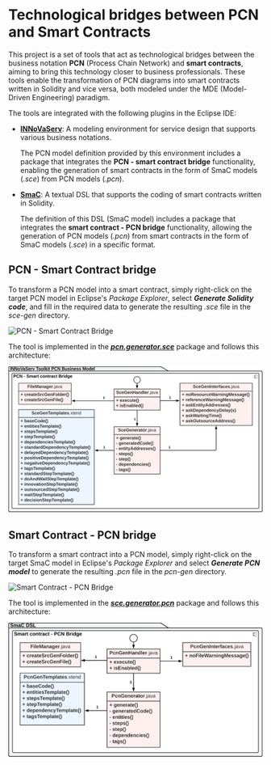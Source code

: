 # Technological bridges between PCN and Smart Contracts

This project is a set of tools that act as technological bridges between the business notation **PCN** (Process Chain Network) and **smart contracts**, aiming to bring this technology closer to business professionals. These tools enable the transformation of PCN diagrams into smart contracts written in Solidity and vice versa, both modeled under the MDE (Model-Driven Engineering) paradigm.

The tools are integrated with the following plugins in the Eclipse IDE:
* [**INNoVaServ**](https://github.com/franciscoperezb/innovaserv_toolkit): A modeling environment for service design that supports various business notations.

  The PCN model definition provided by this environment includes a package that integrates the **PCN - smart contract bridge** functionality, enabling the generation of smart contracts in the form of SmaC models (*.sce*) from PCN models (*.pcn*).
  
* [**SmaC**](https://github.com/CommITURJC/SmaC): A textual DSL that supports the coding of smart contracts written in Solidity.

  The definition of this DSL (SmaC model) includes a package that integrates the **smart contract - PCN bridge** functionality, allowing the generation of PCN models (*.pcn*) from smart contracts in the form of SmaC models (*.sce*) in a specific format.

## PCN - Smart Contract bridge

To transform a PCN model into a smart contract, simply right-click on the target PCN model in Eclipse's *Package Explorer*, select ***Generate Solidity code***, and fill in the required data to generate the resulting *.sce* file in the *sce-gen* directory.

![PCN - Smart Contract Bridge](https://github.com/alv4rob/PCN-SmartContract-Bridges/blob/main/Videos/PCN-SmartContract_Demo.gif)

The tool is implemented in the [***pcn.generator.sce***](https://github.com/alv4rob/PCN-SmartContract-Bridges/blob/main/Plugins/es.kybele.elastic.models.pcn/src/pcn/generator/sce/) package and follows this architecture:

![PCN - Smart Contract Bridge Architecture](https://github.com/alv4rob/PCN-SmartContract-Bridges/blob/main/Images/PCN-SmartContract_Arch.png)

## Smart Contract - PCN bridge

To transform a smart contract into a PCN model, simply right-click on the target SmaC model in Eclipse's *Package Explorer* and select ***Generate PCN model*** to generate the resulting *.pcn* file in the *pcn-gen* directory.

![Smart Contract - PCN Bridge](https://github.com/alv4rob/PCN-SmartContract-Bridges/blob/main/Videos/SmartContract-PCN_Demo.gif)

The tool is implemented in the [***sce.generator.pcn***](https://github.com/alv4rob/PCN-SmartContract-Bridges/blob/main/Plugins/org.xtext.ui/src/sce/generator/pcn/) package and follows this architecture:

![Smart Contract - PCN Bridge Architecture](https://github.com/alv4rob/PCN-SmartContract-Bridges/blob/main/Images/SmartContract-PCN_Arch.png)
